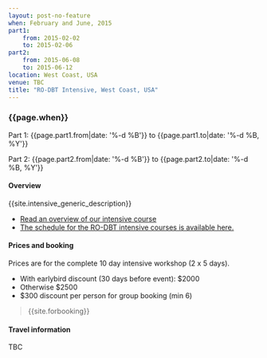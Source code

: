 ```yaml
---
layout: post-no-feature
when: February and June, 2015
part1:
    from: 2015-02-02
    to: 2015-02-06
part2:
    from: 2015-06-08
    to: 2015-06-12
location: West Coast, USA
venue: TBC
title: "RO-DBT Intensive, West Coast, USA"
---
```



### {{page.when}}

Part 1:
    {{page.part1.from|date: '%-d %B'}} to {{page.part1.to|date: '%-d %B, %Y'}}

Part 2:
    {{page.part2.from|date: '%-d %B'}} to {{page.part2.to|date: '%-d %B, %Y'}}


#### Overview

{{site.intensive_generic_description}}

- [Read an overview of our intensive course](/training/intensive.html)
- [The schedule for the RO-DBT intensive courses is available here.](/training/intensive-timetable.html)


#### Prices and booking

Prices are for the complete 10 day intensive workshop (2 x 5 days).

- With earlybird discount (30 days before event): $2000
- Otherwise $2500
- $300 discount per person for group booking (min 6)


> {{site.forbooking}}

#### Travel information

TBC
